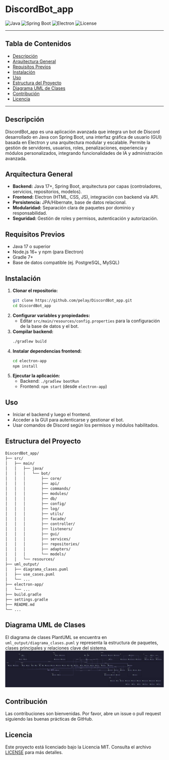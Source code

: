 # DiscordBot_app

![Java](https://img.shields.io/badge/Java-17%2B-blue?logo=java)
![Spring Boot](https://img.shields.io/badge/Spring%20Boot-2.7%2B-brightgreen?logo=springboot)
![Electron](https://img.shields.io/badge/Electron-22%2B-blue?logo=electron)
![License](https://img.shields.io/github/license/pelay/DiscordBot_app)

---

## Tabla de Contenidos
- [Descripción](#descripción)
- [Arquitectura General](#arquitectura-general)
- [Requisitos Previos](#requisitos-previos)
- [Instalación](#instalación)
- [Uso](#uso)
- [Estructura del Proyecto](#estructura-del-proyecto)
- [Diagrama UML de Clases](#diagrama-uml-de-clases)
- [Contribución](#contribución)
- [Licencia](#licencia)

---

## Descripción
DiscordBot_app es una aplicación avanzada que integra un bot de Discord desarrollado en Java con Spring Boot, una interfaz gráfica de usuario (GUI) basada en Electron y una arquitectura modular y escalable. Permite la gestión de servidores, usuarios, roles, penalizaciones, experiencia y módulos personalizados, integrando funcionalidades de IA y administración avanzada.

## Arquitectura General
- **Backend:** Java 17+, Spring Boot, arquitectura por capas (controladores, servicios, repositorios, modelos).
- **Frontend:** Electron (HTML, CSS, JS), integración con backend vía API.
- **Persistencia:** JPA/Hibernate, base de datos relacional.
- **Modularidad:** Separación clara de paquetes por dominio y responsabilidad.
- **Seguridad:** Gestión de roles y permisos, autenticación y autorización.

## Requisitos Previos
- Java 17 o superior
- Node.js 16+ y npm (para Electron)
- Gradle 7+
- Base de datos compatible (ej. PostgreSQL, MySQL)

## Instalación
1. **Clonar el repositorio:**
   ```bash
   git clone https://github.com/pelay/DiscordBot_app.git
   cd DiscordBot_app
   ```
2. **Configurar variables y propiedades:**
   - Editar `src/main/resources/config.properties` para la configuración de la base de datos y el bot.
3. **Compilar backend:**
   ```bash
   ./gradlew build
   ```
4. **Instalar dependencias frontend:**
   ```bash
   cd electron-app
   npm install
   ```
5. **Ejecutar la aplicación:**
   - Backend: `./gradlew bootRun`
   - Frontend: `npm start` (desde `electron-app`)

## Uso
- Iniciar el backend y luego el frontend.
- Acceder a la GUI para autenticarse y gestionar el bot.
- Usar comandos de Discord según los permisos y módulos habilitados.

## Estructura del Proyecto
```
DiscordBot_app/
├── src/
│   ├── main/
│   │   ├── java/
│   │   │   └── bot/
│   │   │       ├── core/
│   │   │       ├── api/
│   │   │       ├── commands/
│   │   │       ├── modules/
│   │   │       ├── db/
│   │   │       ├── config/
│   │   │       ├── log/
│   │   │       ├── utils/
│   │   │       ├── facade/
│   │   │       ├── controller/
│   │   │       ├── listeners/
│   │   │       ├── gui/
│   │   │       ├── services/
│   │   │       ├── repositories/
│   │   │       ├── adapters/
│   │   │       └── models/
│   │   └── resources/
├── uml_output/
│   ├── diagrama_clases.puml
│   ├── use_cases.puml
│   └── ...
├── electron-app/
│   └── ...
├── build.gradle
├── settings.gradle
├── README.md
└── ...
```

## Diagrama UML de Clases
El diagrama de clases PlantUML se encuentra en `uml_output/diagrama_clases.puml` y representa la estructura de paquetes, clases principales y relaciones clave del sistema.
![Diagrama de Clases](uml_output/diagrama.svg)

## Contribución
Las contribuciones son bienvenidas. Por favor, abre un issue o pull request siguiendo las buenas prácticas de GitHub.

## Licencia
Este proyecto está licenciado bajo la Licencia MIT. Consulta el archivo [LICENSE](LICENSE) para más detalles.